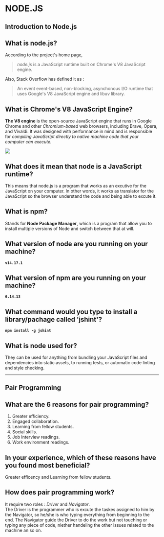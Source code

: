 # **NODE.JS**


## **Introduction to Node.js** ##  




## What is node.js?    

According to the project's home page, 
> *node.js* is a JavaScript runtime built on Chrome's V8 JavaScript engine.

Also, Stack Overflow has defined it as :
> An event event-based, non-blocking, asynchonous I/O runtime that uses Google's V8 JavaScript engine and libuv library.
## What is Chrome's V8 JavaScript Engine?

**The V8 engine** is the open-source JavaScript engine that runs in Google Chrome and other *Chromium-based* web browsers, including Brave, Opera, and Vivaldi. It was designed with performance in mind and is responsible for *compiling JavaScript directly to native machine code that your computer can execute.*

![](https://upload.wikimedia.org/wikipedia/commons/thumb/3/3f/V8_JavaScript_engine_logo_2.svg/1200px-V8_JavaScript_engine_logo_2.svg.png)

## What does it mean that node is a JavaScript runtime?

This means that node.js is a program that works as an excutive for the JavaScript on your computer. In other words, it works as translator for the JavaScript so the browser understand the code and being able to excute it.

## What is npm?  


Stands for **Node Package Manager**, which is a program that allow you to install multiple versions of Node and switch between that at will.  



## What version of node are you running on your machine?  

**`v14.17.1`**



## What version of npm are you running on your machine?  



**`6.14.13`**

## What command would you type to install a library/pachage called 'jshint'?  

**`npm install -g jshint`**


## What is node used for?

They can be used for anything from bundling your JavaScript files and dependencies into static assets, to running tests, or automatic code linting and style checking.


---

## **Pair Programming**  


## What are the 6 reasons for pair programming?  

1. Greater efficiency.
2. Engaged collaboration.
3. Learning from fellow students.
4. Social skills.
5. Job Interview readings.
6. Work environment readings.

## In your experience, which of these reasons have you found most beneficial?

Greater efficency and Learning from fellow students.  


## How does pair programming work?

It require two roles : *Driver* and *Navigator*.  
The Driver is the programmer who is excute the taskes assigned to him by the Navigator, so he/she is who typing everything from beginning to the end.
The Navigator guide the Driver to do the work but not touching or typing any piece of code, niether handeling the other issues related to the machine an so on.
